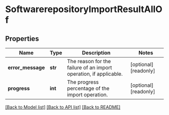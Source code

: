 # SoftwarerepositoryImportResultAllOf

## Properties
Name | Type | Description | Notes
------------ | ------------- | ------------- | -------------
**error_message** | **str** | The reason for the failure of an import operation, if applicable.   | [optional] [readonly] 
**progress** | **int** | The progress percentage of the import operation.    | [optional] [readonly] 

[[Back to Model list]](../README.md#documentation-for-models) [[Back to API list]](../README.md#documentation-for-api-endpoints) [[Back to README]](../README.md)


